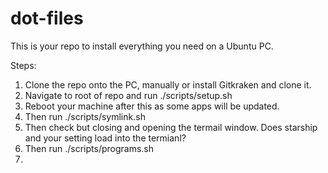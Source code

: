# dot-files

This is your repo to install everything you need on a Ubuntu PC.

Steps:
1. Clone the repo onto the PC, manually or install Gitkraken and clone it.
2. Navigate to root of repo and run ./scripts/setup.sh
3. Reboot your machine after this as some apps will be updated.
4. Then run ./scripts/symlink.sh
5. Then check but closing and opening the termail window. Does starship and your setting load into the termianl?
6. Then run ./scripts/programs.sh
7. 